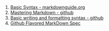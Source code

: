 1. [Basic Syntax - markdownguide.org](https://www.markdownguide.org/basic-syntax)
1. [Mastering Markdown - github](https://guides.github.com/features/mastering-markdown/)
1. [Basic writing and formatting syntax - github](https://help.github.com/en/articles/basic-writing-and-formatting-syntax)
1. [Github Flavored MarkDown Spec](https://github.github.com/gfm/)

